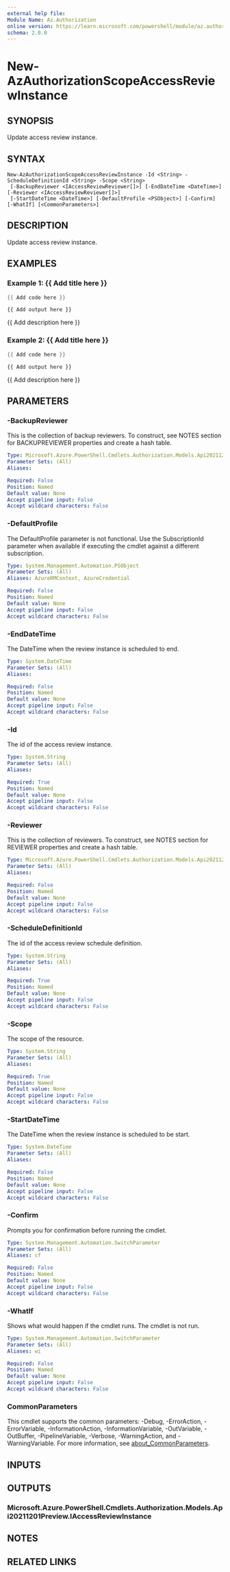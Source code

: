 ```yaml
---
external help file:
Module Name: Az.Authorization
online version: https://learn.microsoft.com/powershell/module/az.authorization/new-azauthorizationscopeaccessreviewinstance
schema: 2.0.0
---
```


# New-AzAuthorizationScopeAccessReviewInstance

## SYNOPSIS
Update access review instance.

## SYNTAX

```
New-AzAuthorizationScopeAccessReviewInstance -Id <String> -ScheduleDefinitionId <String> -Scope <String>
 [-BackupReviewer <IAccessReviewReviewer[]>] [-EndDateTime <DateTime>] [-Reviewer <IAccessReviewReviewer[]>]
 [-StartDateTime <DateTime>] [-DefaultProfile <PSObject>] [-Confirm] [-WhatIf] [<CommonParameters>]
```

## DESCRIPTION
Update access review instance.

## EXAMPLES

### Example 1: {{ Add title here }}
```powershell
{{ Add code here }}
```

```output
{{ Add output here }}
```

{{ Add description here }}

### Example 2: {{ Add title here }}
```powershell
{{ Add code here }}
```

```output
{{ Add output here }}
```

{{ Add description here }}

## PARAMETERS

### -BackupReviewer
This is the collection of backup reviewers.
To construct, see NOTES section for BACKUPREVIEWER properties and create a hash table.

```yaml
Type: Microsoft.Azure.PowerShell.Cmdlets.Authorization.Models.Api20211201Preview.IAccessReviewReviewer[]
Parameter Sets: (All)
Aliases:

Required: False
Position: Named
Default value: None
Accept pipeline input: False
Accept wildcard characters: False
```

### -DefaultProfile
The DefaultProfile parameter is not functional.
Use the SubscriptionId parameter when available if executing the cmdlet against a different subscription.

```yaml
Type: System.Management.Automation.PSObject
Parameter Sets: (All)
Aliases: AzureRMContext, AzureCredential

Required: False
Position: Named
Default value: None
Accept pipeline input: False
Accept wildcard characters: False
```

### -EndDateTime
The DateTime when the review instance is scheduled to end.

```yaml
Type: System.DateTime
Parameter Sets: (All)
Aliases:

Required: False
Position: Named
Default value: None
Accept pipeline input: False
Accept wildcard characters: False
```

### -Id
The id of the access review instance.

```yaml
Type: System.String
Parameter Sets: (All)
Aliases:

Required: True
Position: Named
Default value: None
Accept pipeline input: False
Accept wildcard characters: False
```

### -Reviewer
This is the collection of reviewers.
To construct, see NOTES section for REVIEWER properties and create a hash table.

```yaml
Type: Microsoft.Azure.PowerShell.Cmdlets.Authorization.Models.Api20211201Preview.IAccessReviewReviewer[]
Parameter Sets: (All)
Aliases:

Required: False
Position: Named
Default value: None
Accept pipeline input: False
Accept wildcard characters: False
```

### -ScheduleDefinitionId
The id of the access review schedule definition.

```yaml
Type: System.String
Parameter Sets: (All)
Aliases:

Required: True
Position: Named
Default value: None
Accept pipeline input: False
Accept wildcard characters: False
```

### -Scope
The scope of the resource.

```yaml
Type: System.String
Parameter Sets: (All)
Aliases:

Required: True
Position: Named
Default value: None
Accept pipeline input: False
Accept wildcard characters: False
```

### -StartDateTime
The DateTime when the review instance is scheduled to be start.

```yaml
Type: System.DateTime
Parameter Sets: (All)
Aliases:

Required: False
Position: Named
Default value: None
Accept pipeline input: False
Accept wildcard characters: False
```

### -Confirm
Prompts you for confirmation before running the cmdlet.

```yaml
Type: System.Management.Automation.SwitchParameter
Parameter Sets: (All)
Aliases: cf

Required: False
Position: Named
Default value: None
Accept pipeline input: False
Accept wildcard characters: False
```

### -WhatIf
Shows what would happen if the cmdlet runs.
The cmdlet is not run.

```yaml
Type: System.Management.Automation.SwitchParameter
Parameter Sets: (All)
Aliases: wi

Required: False
Position: Named
Default value: None
Accept pipeline input: False
Accept wildcard characters: False
```

### CommonParameters
This cmdlet supports the common parameters: -Debug, -ErrorAction, -ErrorVariable, -InformationAction, -InformationVariable, -OutVariable, -OutBuffer, -PipelineVariable, -Verbose, -WarningAction, and -WarningVariable. For more information, see [about_CommonParameters](http://go.microsoft.com/fwlink/?LinkID=113216).

## INPUTS

## OUTPUTS

### Microsoft.Azure.PowerShell.Cmdlets.Authorization.Models.Api20211201Preview.IAccessReviewInstance

## NOTES

## RELATED LINKS

